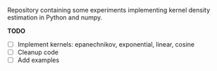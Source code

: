 Repository containing some experiments implementing kernel density estimation
in Python and numpy.

**TODO**

- [ ] Implement kernels: epanechnikov, exponential, linear, cosine
- [ ] Cleanup code
- [ ] Add examples
